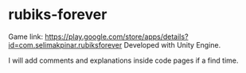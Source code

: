 # rubiks-forever
Game link: https://play.google.com/store/apps/details?id=com.selimakpinar.rubiksforever
Developed with Unity Engine.

I will add comments and explanations inside code pages if a find time.
